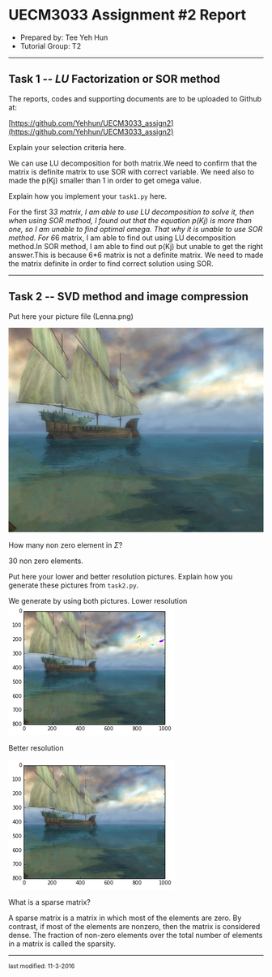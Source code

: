 UECM3033 Assignment #2 Report
========================================================

- Prepared by: Tee Yeh Hun
- Tutorial Group: T2

--------------------------------------------------------

## Task 1 --  $LU$ Factorization or SOR method

The reports, codes and supporting documents are to be uploaded to Github at: 

[https://github.com/Yehhun/UECM3033_assign2](https://github.com/Yehhun/UECM3033_assign2)

Explain your selection criteria here.

We can use LU decomposition for both matrix.We need to confirm that the matrix is definite matrix to use SOR with correct variable.
We need also to made the p(Kj) smaller than 1 in order to get omega value. 

Explain how you implement your `task1.py` here.

For the first 3*3 matrix, I am able to use LU decomposition to solve it, then when using SOR method, I found out that the equation p(Kj) is more than one, so I am unable to find optimal omega. That why it is unable to use SOR method. For 6*6 matrix, I am able to find out using LU decomposition method.In SOR method, I am able to find out p(Kj) but unable to get the right answer.This is because 6*6 matrix is not a definite matrix. We need to made the matrix definite in order to find correct solution using SOR.

---------------------------------------------------------

## Task 2 -- SVD method and image compression

Put here your picture file (Lenna.png)

![2_Picture.png](2_Picture.jpg)

How many non zero element in $\Sigma$?

30 non zero elements.

Put here your lower and better resolution pictures. Explain how you generate
these pictures from `task2.py`.

We generate by using both pictures.
Lower resolution
![lowerresolution.png](lowerresolution.png)

Better resolution

![higherresolution.png](higherresolution.png)

What is a sparse matrix? 

A sparse matrix is a matrix in which most of the elements are zero. By contrast, if most of the elements are nonzero, then the matrix is considered dense. The fraction of non-zero elements over the total number of elements  in a matrix is called the sparsity.

-----------------------------------

<sup>last modified: 11-3-2016 </sup>
